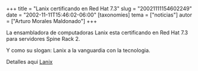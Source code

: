 +++
title = "Lanix certificando en Red Hat 7.3"
slug = "20021111154602249"
date = "2002-11-11T15:46:02-06:00"
[taxonomies]
tema = ["noticias"]
autor = ["Arturo Morales Maldonado"]
+++

La ensambladora de computadoras Lanix esta certificando en Red Hat 7.3
para servidores Spine Rack 2.  
  
Y como su slogan: Lanix a la vanguardia con la tecnologia.  
  
Detalles aqui [Lanix](http://www.lanix.com/)


